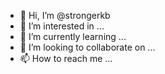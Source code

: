- 👋 Hi, I’m @strongerkb
- 👀 I’m interested in ...
- 🌱 I’m currently learning ...
- 💞️ I’m looking to collaborate on ...
- 📫 How to reach me ...

<!---
strongerkb/strongerkb is a ✨ special ✨ repository because its `README.md` (this file) appears on your GitHub profile.
You can click the Preview link to take a look at your changes.
--->
